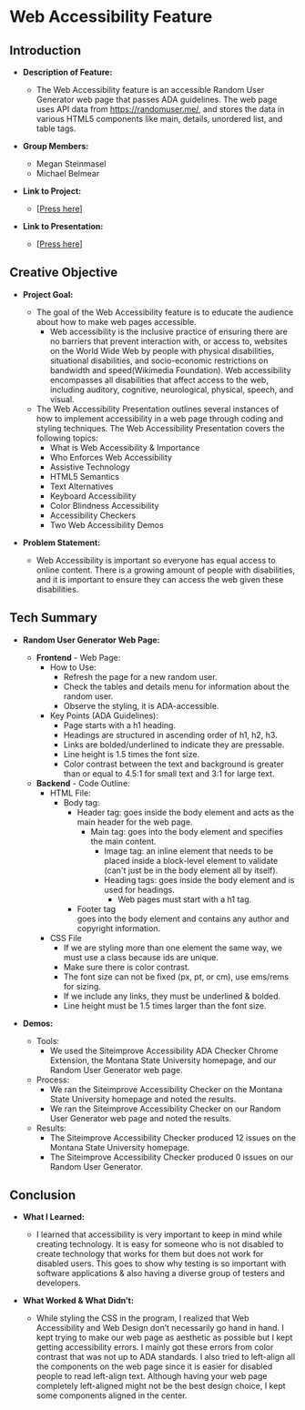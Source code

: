 # Web Accessibility Feature

<h2> Introduction </h2>

* **Description of Feature:**
  * The Web Accessibility feature is an accessible Random User Generator web page that passes ADA guidelines. The web page uses API data from https://randomuser.me/, and stores the data in various HTML5 components like main, details, unordered list, and table tags.
  
* **Group Members:**
  * Megan Steinmasel
  * Michael Belmear
  
* **Link to Project:**
  * [[Press here](https://mbelmear.github.io/CSCI-331/Final%20Project/)] 
  
* **Link to Presentation:**
  * [[Press here](https://github.com/megansteinmasel/web-accessibility/blob/main/Web%20Accessibility.pptx)] 

<h2> Creative Objective </h2>

* **Project Goal:**
  * The goal of the Web Accessibility feature is to educate the audience about how to make web pages accessible. 
    * Web accessibility is the inclusive practice of ensuring there are no barriers that prevent interaction with, or access to, websites on the World Wide Web by people with physical disabilities, situational disabilities, and socio-economic restrictions on bandwidth and speed(Wikimedia Foundation). Web accessibility encompasses all disabilities that affect access to the web, including auditory, cognitive, neurological, physical, speech, and visual.
  * The Web Accessibility Presentation outlines several instances of how to implement accessibility in a web page through coding and styling techniques. The Web Accessibility Presentation covers the following topics:
    * What is Web Accessibility & Importance
    * Who Enforces Web Accessibility
    * Assistive Technology
    * HTML5 Semantics
    * Text Alternatives
    * Keyboard Accessibility
    * Color Blindness Accessibility
    * Accessibility Checkers
    * Two Web Accessibility Demos
      
* **Problem Statement:**
  * Web Accessibility is important so everyone has equal access to online content. There is a growing amount of people with disabilities, and it is important to ensure they can access the web given these disabilities.
 
<h2> Tech Summary </h2>

* **Random User Generator Web Page:**
  * **Frontend** - Web Page:
    * How to Use:
        * Refresh the page for a new random user.
        * Check the tables and details menu for information about the random user.
        * Observe the styling, it is ADA-accessible.
    * Key Points (ADA Guidelines):
        * Page starts with a h1 heading.
        * Headings are structured in ascending order of h1, h2, h3.
        * Links are bolded/underlined to indicate they are pressable.
        * Line height is 1.5 times the font size.
        * Color contrast between the text and background is greater than or equal to 4.5:1 for small text and 3:1 for large text.
  * **Backend** - Code Outline:
    * HTML File: 
      * Body tag:
        * Header tag: goes inside the body element and acts as the main header for the web page.
          * Main tag: goes into the body element and specifies the main content.
            * Image tag: an inline element that needs to be placed inside a block-level element to validate (can't just be in the body element all by itself).
            * Heading tags: goes inside the body element and is used for headings.
              * Web pages must start with a h1 tag.
        * Footer tag <footer></footer> goes into the body element and contains any author and copyright information.
    * CSS File
      * If we are styling more than one element the same way, we must use a class because ids are unique.
      * Make sure there is color contrast.
      * The font size can not be fixed (px, pt, or cm), use ems/rems for sizing.
      * If we include any links, they must be underlined & bolded.
      * Line height must be 1.5 times larger than the font size.
      
* **Demos:**
  * Tools:
    * We used the Siteimprove Accessibility ADA Checker Chrome Extension, the Montana State University homepage, and our Random User Generator web page.
  * Process:
    * We ran the Siteimprove Accessibility Checker on the Montana State University homepage and noted the results.
    * We ran the Siteimprove Accessibility Checker on our Random User Generator web page and noted the results.
  * Results:
    * The Siteimprove Accessibility Checker produced 12 issues on the Montana State University homepage.
    * The Siteimprove Accessibility Checker produced 0 issues on our Random User Generator.

<h2> Conclusion </h2>

* **What I Learned:**
  * I learned that accessibility is very important to keep in mind while creating technology. It is easy for someone who is not disabled to create technology that works for them but does not work for disabled users. This goes to show why testing is so important with software applications & also having a diverse group of testers and developers.

* **What Worked & What Didn’t:**
  * While styling the CSS in the program, I realized that Web Accessibility and Web Design don’t necessarily go hand in hand. I kept trying to make our web page as aesthetic as possible but I kept getting accessibility errors. I mainly got these errors from color contrast that was not up to ADA standards. I also tried to left-align all the components on the web page since it is easier for disabled people to read left-align text. Although having your web page completely left-aligned might not be the best design choice, I kept some components aligned in the center.





